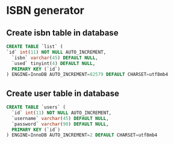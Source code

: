 # ISBN generator

## Create isbn table in database
``` sql
CREATE TABLE `list` (
`id` int(11) NOT NULL AUTO_INCREMENT,
  `isbn` varchar(45) DEFAULT NULL,
  `used` tinyint(4) DEFAULT NULL,
  PRIMARY KEY (`id`)
) ENGINE=InnoDB AUTO_INCREMENT=82579 DEFAULT CHARSET=utf8mb4
```

## Create user table in database
``` sql 
CREATE TABLE `users` (
  `id` int(11) NOT NULL AUTO_INCREMENT,
  `username` varchar(45) DEFAULT NULL,
  `password` varchar(90) DEFAULT NULL,
  PRIMARY KEY (`id`)
) ENGINE=InnoDB AUTO_INCREMENT=2 DEFAULT CHARSET=utf8mb4
```